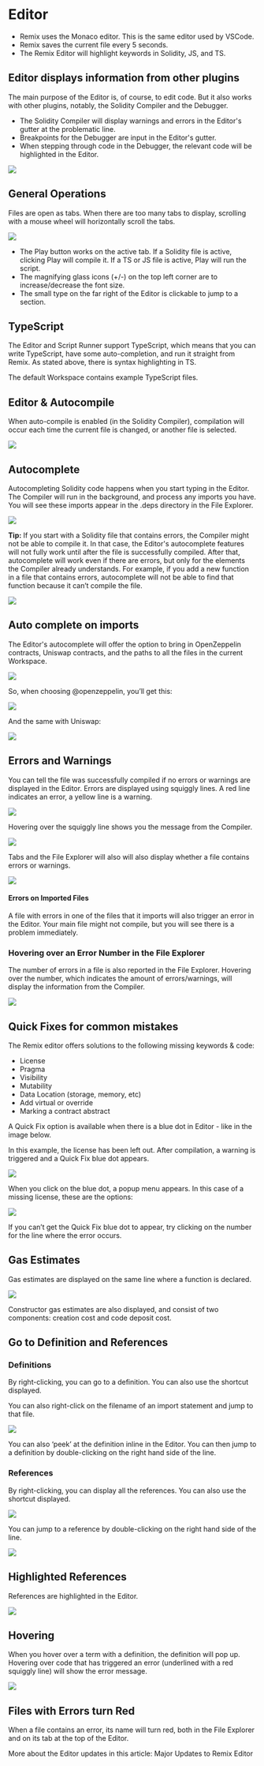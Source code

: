 # Editor

- Remix uses the Monaco editor. This is the same editor used by VSCode.
- Remix saves the current file every 5 seconds.
- The Remix Editor will highlight keywords in Solidity, JS, and TS.

## Editor displays information from other plugins

The main purpose of the Editor is, of course, to edit code. But it also works with other plugins, notably, the Solidity Compiler and the Debugger.

- The Solidity Compiler will display warnings and errors in the Editor's gutter at the problematic line.
- Breakpoints for the Debugger are input in the Editor's gutter.
- When stepping through code in the Debugger, the relevant code will be highlighted in the Editor.

![](images/a-editor-general.png)

## General Operations

Files are open as tabs. When there are too many tabs to display, scrolling with a mouse wheel will horizontally scroll the tabs.

![](images/a-editor-tabs.png)

- The Play button works on the active tab. If a Solidity file is active, clicking Play will compile it. If a TS or JS file is active, Play will run the script.
- The magnifying glass icons (+/-) on the top left corner are to increase/decrease the font size.
- The small type on the far right of the Editor is clickable to jump to a section.

## TypeScript

The Editor and Script Runner support TypeScript, which means that you can write TypeScript, have some auto-completion, and run it straight from Remix. As stated above, there is syntax highlighting in TS.

The default Workspace contains example TypeScript files.

## Editor & Autocompile

When auto-compile is enabled (in the Solidity Compiler), compilation will occur each time the current file is changed, or another file is selected.

![](images/a-editor-settings.png)

## Autocomplete

Autocompleting Solidity code happens when you start typing in the Editor. The Compiler will run in the background, and process any imports you have. You will see these imports appear in the .deps directory in the File Explorer.

![](images/a-editor-autocomplete1.png)

**Tip:** If you start with a Solidity file that contains errors, the Compiler might not be able to compile it. In that case, the Editor's autocomplete features will not fully work until after the file is successfully compiled. After that, autocomplete will work even if there are errors, but only for the elements the Compiler already understands. For example, if you add a new function in a file that contains errors, autocomplete will not be able to find that function because it can’t compile the file.

![](images/a-editor-autocomplete.png)

## Auto complete on imports

The Editor's autocomplete will offer the option to bring in OpenZeppelin contracts, Uniswap contracts, and the paths to all the files in the current Workspace.

![](images/a-editor-auto-import1.png)

So, when choosing @openzeppelin, you’ll get this:

![](images/a-editor-auto-oz-import2.png)

And the same with Uniswap:

![](images/a-editor-auto-uni-import3.png)

## Errors and Warnings

You can tell the file was successfully compiled if no errors or warnings are displayed in the Editor. Errors are displayed using squiggly lines. A red line indicates an error, a yellow line is a warning.

![](images/a-editor-error-red-squiggles.png)

Hovering over the squiggly line shows you the message from the Compiler.

![](images/a-editor-error-hover.png)

Tabs and the File Explorer will also will also display whether a file contains errors or warnings.

![](images/a-editor-errors-tabs-fe.png)

#### Errors on Imported Files

A file with errors in one of the files that it imports will also trigger an error in the Editor. Your main file might not compile, but you will see there is a problem immediately.

### Hovering over an Error Number in the File Explorer

The number of errors in a file is also reported in the File Explorer. Hovering over the number, which indicates the amount of errors/warnings, will display the information from the Compiler.

![](images/a-editor-error-fe-num.png)

## Quick Fixes for common mistakes

The Remix editor offers solutions to the following missing keywords & code:

- License
- Pragma
- Visibility
- Mutability
- Data Location (storage, memory, etc)
- Add virtual or override
- Marking a contract abstract

A Quick Fix option is available when there is a blue dot in Editor - like in the image below.

In this example, the license has been left out. After compilation, a warning is triggered and a Quick Fix blue dot appears.

![](images/a-editor-qf-license.png)

When you click on the blue dot, a popup menu appears. In this case of a missing license, these are the options:

![](images/a-editor-qf-license-options5.png)

If you can’t get the Quick Fix blue dot to appear, try clicking on the number for the line where the error occurs.

## Gas Estimates

Gas estimates are displayed on the same line where a function is declared.

![](images/a-editor-i-got-gas.png)

Constructor gas estimates are also displayed, and consist of two components: creation cost and code deposit cost.

## Go to Definition and References

### Definitions

By right-clicking, you can go to a definition. You can also use the shortcut displayed.

You can also right-click on the filename of an import statement and jump to that file.

![](images/a-editor-goto-def.png)

You can also ‘peek’ at the definition inline in the Editor. You can then jump to a definition by double-clicking on the right hand side of the line.

### References

By right-clicking, you can display all the references. You can also use the shortcut displayed.

![](images/a-editor-refs1.png)

You can jump to a reference by double-clicking on the right hand side of the line.

![](images/a-editor-ref2.png)

## Highlighted References

References are highlighted in the Editor.

![](images/a-editor-ref-highlight.png)

## Hovering

When you hover over a term with a definition, the definition will pop up. Hovering over code that has triggered an error (underlined with a red squiggly line) will show the error message.

![](images/a-editor-hover.png)

## Files with Errors turn Red

When a file contains an error, its name will turn red, both in the File Explorer and on its tab at the top of the Editor.

More about the Editor updates in this article: Major Updates to Remix Editor
